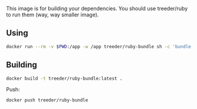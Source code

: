 This image is for building your dependencies. You should use
treeder/ruby to run them (way, way smaller image).

## Using

```sh
docker run --rm -v $PWD:/app -w /app treeder/ruby-bundle sh -c 'bundle install --standalone --clean'
```

## Building

```sh
docker build -t treeder/ruby-bundle:latest .
```

Push:

```sh
docker push treeder/ruby-bundle
```
